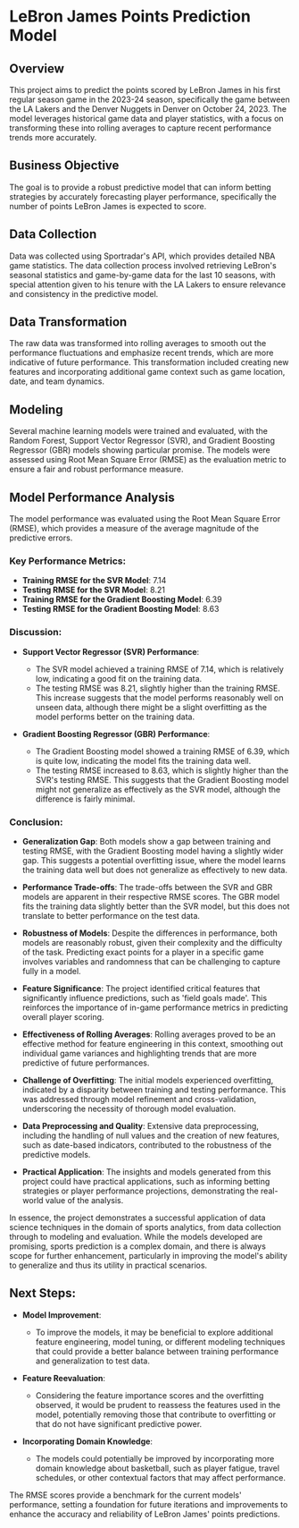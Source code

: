 # LeBron James Points Prediction Model

## Overview
This project aims to predict the points scored by LeBron James in his first regular season game in the 2023-24 season, specifically the game between the LA Lakers and the Denver Nuggets in Denver on October 24, 2023. The model leverages historical game data and player statistics, with a focus on transforming these into rolling averages to capture recent performance trends more accurately.

## Business Objective
The goal is to provide a robust predictive model that can inform betting strategies by accurately forecasting player performance, specifically the number of points LeBron James is expected to score.

## Data Collection
Data was collected using Sportradar's API, which provides detailed NBA game statistics. The data collection process involved retrieving LeBron's seasonal statistics and game-by-game data for the last 10 seasons, with special attention given to his tenure with the LA Lakers to ensure relevance and consistency in the predictive model.

## Data Transformation
The raw data was transformed into rolling averages to smooth out the performance fluctuations and emphasize recent trends, which are more indicative of future performance. This transformation included creating new features and incorporating additional game context such as game location, date, and team dynamics.

## Modeling
Several machine learning models were trained and evaluated, with the Random Forest, Support Vector Regressor (SVR), and Gradient Boosting Regressor (GBR) models showing particular promise. The models were assessed using Root Mean Square Error (RMSE) as the evaluation metric to ensure a fair and robust performance measure.

## Model Performance Analysis

The model performance was evaluated using the Root Mean Square Error (RMSE), which provides a measure of the average magnitude of the predictive errors.

### Key Performance Metrics:
- **Training RMSE for the SVR Model**: 7.14
- **Testing RMSE for the SVR Model**: 8.21
- **Training RMSE for the Gradient Boosting Model**: 6.39
- **Testing RMSE for the Gradient Boosting Model**: 8.63

### Discussion:
- **Support Vector Regressor (SVR) Performance**:
  - The SVR model achieved a training RMSE of 7.14, which is relatively low, indicating a good fit on the training data.
  - The testing RMSE was 8.21, slightly higher than the training RMSE. This increase suggests that the model performs reasonably well on unseen data, although there might be a slight overfitting as the model performs better on the training data.

- **Gradient Boosting Regressor (GBR) Performance**:
  - The Gradient Boosting model showed a training RMSE of 6.39, which is quite low, indicating the model fits the training data well.
  - The testing RMSE increased to 8.63, which is slightly higher than the SVR's testing RMSE. This suggests that the Gradient Boosting model might not generalize as effectively as the SVR model, although the difference is fairly minimal.

### Conclusion:

- **Generalization Gap**: Both models show a gap between training and testing RMSE, with the Gradient Boosting model having a slightly wider gap. This suggests a potential overfitting issue, where the model learns the training data well but does not generalize as effectively to new data.
  
- **Performance Trade-offs**: The trade-offs between the SVR and GBR models are apparent in their respective RMSE scores. The GBR model fits the training data slightly better than the SVR model, but this does not translate to better performance on the test data.

- **Robustness of Models**: Despite the differences in performance, both models are reasonably robust, given their complexity and the difficulty of the task. Predicting exact points for a player in a specific game involves variables and randomness that can be challenging to capture fully in a model.

- **Feature Significance**: The project identified critical features that significantly influence predictions, such as 'field goals made'. This reinforces the importance of in-game performance metrics in predicting overall player scoring.

- **Effectiveness of Rolling Averages**: Rolling averages proved to be an effective method for feature engineering in this context, smoothing out individual game variances and highlighting trends that are more predictive of future performances.

- **Challenge of Overfitting**: The initial models experienced overfitting, indicated by a disparity between training and testing performance. This was addressed through model refinement and cross-validation, underscoring the necessity of thorough model evaluation.

- **Data Preprocessing and Quality**: Extensive data preprocessing, including the handling of null values and the creation of new features, such as date-based indicators, contributed to the robustness of the predictive models.

- **Practical Application**: The insights and models generated from this project could have practical applications, such as informing betting strategies or player performance projections, demonstrating the real-world value of the analysis.

In essence, the project demonstrates a successful application of data science techniques in the domain of sports analytics, from data collection through to modeling and evaluation. While the models developed are promising, sports prediction is a complex domain, and there is always scope for further enhancement, particularly in improving the model's ability to generalize and thus its utility in practical scenarios.

## Next Steps:

- **Model Improvement**:
  - To improve the models, it may be beneficial to explore additional feature engineering, model tuning, or different modeling techniques that could provide a better balance between training performance and generalization to test data.
  
- **Feature Reevaluation**:
  - Considering the feature importance scores and the overfitting observed, it would be prudent to reassess the features used in the model, potentially removing those that contribute to overfitting or that do not have significant predictive power.

- **Incorporating Domain Knowledge**:
  - The models could potentially be improved by incorporating more domain knowledge about basketball, such as player fatigue, travel schedules, or other contextual factors that may affect performance.

The RMSE scores provide a benchmark for the current models' performance, setting a foundation for future iterations and improvements to enhance the accuracy and reliability of LeBron James' points predictions.